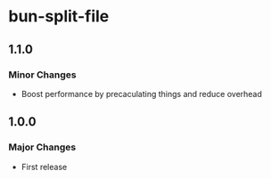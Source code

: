 # bun-split-file

## 1.1.0

### Minor Changes

- Boost performance by precaculating things and reduce overhead

## 1.0.0

### Major Changes

- First release
